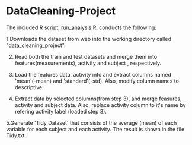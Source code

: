 # DataCleaning-Project
The included R script, run_analysis.R, conducts the following:

1.Downloads the dataset from web into the working directory called "data_cleaning_project".

2. Read both the train and test datasets and merge them into features(measurements), activity and subject , respectively.

3. Load the features data, activity info and extract columns named 'mean'(-mean) and 'standard'(-std). Also, modify column names to descriptive. 

4. Extract data by selected columns(from step 3), and merge feasures, activity and subject data.
 Also, replace activity column to it's name by refering activity label (loaded step 3).

5.Generate 'Tidy Dataset' that consists of the average (mean) of each variable for each subject and each activity.
 The result is shown in the file Tidy.txt.
